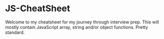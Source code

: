# JS-CheatSheet
Welcome to my cheatsheet for my journey through interview prep. 
This will mostly contain JavaScript array, string and/or object functions. Pretty standard.
